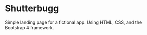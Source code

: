 # Shutterbugg
Simple landing page for a fictional app. Using HTML, CSS, and the Bootstrap 4 framework.
